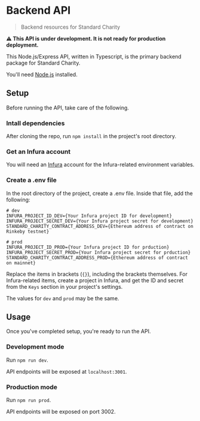 # Backend API

> Backend resources for Standard Charity

**⚠️ This API is under development. It is not ready for production deployment.**

This Node.js/Express API, written in Typescript, is the primary backend package for Standard Charity.

You'll need [Node.js](https://nodejs.org/en/download/) installed.

## Setup

Before running the API, take care of the following.

### Intall dependencies

After cloning the repo, run `npm install` in the project's root directory.

### Get an Infura account

You will need an [Infura](https://infura.io/) account for the Infura-related environment variables.

### Create a .env file

In the root directory of the project, create a .env file. Inside that file, add the following:

```
# dev
INFURA_PROJECT_ID_DEV={Your Infura project ID for development}
INFURA_PROJECT_SECRET_DEV={Your Infura project secret for development}
STANDARD_CHARITY_CONTRACT_ADDRESS_DEV={Ethereum address of contract on Rinkeby testnet}

# prod
INFURA_PROJECT_ID_PROD={Your Infura project ID for prduction}
INFURA_PROJECT_SECRET_PROD={Your Infura project secret for prduction}
STANDARD_CHARITY_CONTRACT_ADDRESS_PROD={Ethereum address of contract on mainnet}
```

Replace the items in brackets (`{}`), including the brackets themselves. For Infura-related items, create a project in Infura, and get the ID and secret from the `Keys` section in your project's settings.

The values for `dev` and `prod` may be the same.

## Usage

Once you've completed setup, you're ready to run the API.

### Development mode

Run `npm run dev`.

API endpoints will be exposed at `localhost:3001`.

### Production mode

Run `npm run prod`.

API endpoints will be exposed on port 3002.
